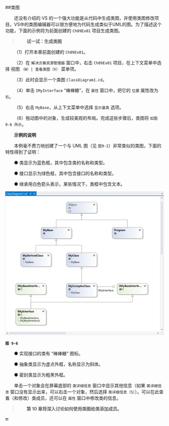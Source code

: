 ##类图

&emsp;&emsp;还没有介绍的 VS 的一个强大功能是从代码中生成类图，并使用类图修改项目。VS中的类图编辑器可以很方便地为代码生成类似于UML的图。为了描述这个功能，下面的示例将为前面创建的 `Ch09Ex01` 项目生成类图。

>&emsp;&emsp;**试一试：生成类图**

&emsp;&emsp;（1）打开本章前面创建的 `Ch09Ex01`。

&emsp;&emsp;（2）在 `解决方案资源管理器` 窗口中，右击 `Ch09Ex01` 项目，在上下文菜单中选择 视图 `（W）| 查看类图（V）` 菜单项。

&emsp;&emsp;（3）此时会显示一个类图 `ClassDiagram1.cd`。

&emsp;&emsp;（4）单击 `IMyInterface` “棒棒糖”，在 `属性` 窗口中，把它的 `位置` 属性改为 `右`。

&emsp;&emsp;（5）右击 `MyBase`，从上下文菜单中选择 `显示基类` 选项。

&emsp;&emsp;（6）拖动图中的对象，生成较美观的布局。完成这些步骤后，类图将 `如图 9-6 所示`。


&emsp;&emsp;**示例的说明**

&emsp;&emsp;本例毫不费力地创建了一个与 UML 图（见 `图9-2`）非常类似的类图，下面的特性得到了证明：

&emsp;&emsp;● 类显示为蓝色框，其中包含类的名称和类型。

&emsp;&emsp;● 接口显示为绿色框，其中包含接口的名称和类型。

&emsp;&emsp;● 继承用白色箭头表示，某些情况下，类框中包含文本。


![图 9-6](/assets/9-6.png)


**`图 9-6`**


&emsp;&emsp;● 实现接口的类有 “棒棒糖” 图标。

&emsp;&emsp;● 抽象类显示为虚点外框，名称显示为斜体。

&emsp;&emsp;● 密封类显示为粗黑外框。


&emsp;&emsp;单击一个对象会在屏幕底部的 `类详细信息` 窗口中显示其他信息（如果 `类详细信息` 窗口没有显示出来，可以右击一个对象，然后选择 `类详细信息（S）`）。可以在此查看（和修改）类成员，还可以在 `属性` 窗口中修改类的信息。


>&emsp;&emsp;**第 10 章将深入讨论如何使用类图给类添加成员。**








🔚